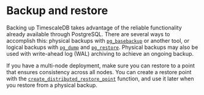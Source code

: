 # Backup and restore

Backing up TimescaleDB takes advantage of the reliable functionality already
available through PostgreSQL.  There are several ways to accomplish this:
physical backups with [`pg_basebackup`][postgres-pg_basebackup] or another tool,
or logical backups with [`pg_dump`][pg_dump] and [`pg_restore`][pg_restore].
Physical backups may also be used with write-ahead log (WAL) archiving to
achieve an ongoing backup.

If you have a multi-node deployment, make sure you can restore to a 
point that ensures consistency across all nodes. You can create a 
restore point with the
[`create_distributed_restore_point`][create_distributed_restore_point] 
function, and use it later when you restore from a physical backup.


[postgres-pg_basebackup]: https://www.postgresql.org/docs/current/app-pgbasebackup.html
[pg_dump]: https://www.postgresql.org/docs/current/static/app-pgdump.html
[pg_restore]: https://www.postgresql.org/docs/current/static/app-pgrestore.html
[create_distributed_restore_point]: /api/:currentVersion:/distributed-hypertables/create_distributed_restore_point/
